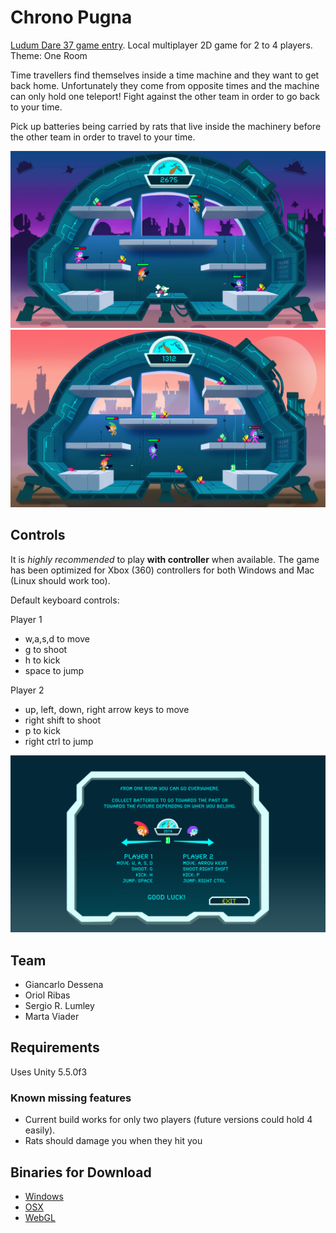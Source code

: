 # Chrono Pugna
[Ludum Dare 37 game entry](http://ludumdare.com/compo/ludum-dare-37/?action=preview&uid=125037). Local multiplayer 2D game for 2 to 4 players.
Theme: One Room

Time travellers find themselves inside a time machine and they want to get back home. Unfortunately they come from opposite times and the machine can only hold one teleport! Fight against the other team in order to go back to your time.

Pick up batteries being carried by rats that live inside the machinery before the other team in order to travel to your time.

![game1](Screenshots/in_game_future.png "Traveling to the future")
![game2](Screenshots/in_game_past.png "Traveling to the past")

## Controls

It is *highly recommended* to play **with controller** when available. The game has been optimized for Xbox (360) controllers for both Windows and Mac (Linux should work too).


Default keyboard controls:

Player 1
 - w,a,s,d to move
 - g to shoot
 - h to kick
 - space to jump

Player 2
 - up, left, down, right arrow keys to move 
 - right shift to shoot
 - p to kick
 - right ctrl to jump

 ![tutorial](Screenshots/tutorial.png "Tutorial control")

## Team
 - Giancarlo Dessena
 - Oriol Ribas
 - Sergio R. Lumley
 - Marta Viader

## Requirements
Uses Unity 5.5.0f3

### Known missing features
 - Current build works for only two players (future versions could hold 4 easily).
 - Rats should damage you when they hit you

## Binaries for Download
 - [Windows](ReleaseVersion/pugna_windows_1.0.0.zip)
 - [OSX](ReleaseVersion/pugna_1.0.0.zip)
 - [WebGL](https://pixelbumper.itch.io/chrono-pugna)